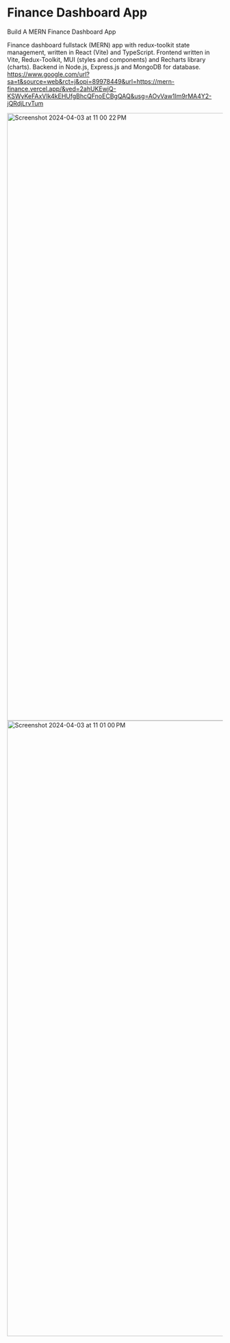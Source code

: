 # Finance Dashboard App

Build A MERN Finance Dashboard App

Finance dashboard fullstack (MERN) app with redux-toolkit state management, written in React (Vite) and TypeScript. Frontend written in Vite, Redux-Toolkit, MUI (styles and components) and Recharts library (charts). Backend in Node.js, Express.js and MongoDB for database.
https://www.google.com/url?sa=t&source=web&rct=j&opi=89978449&url=https://mern-finance.vercel.app/&ved=2ahUKEwjQ-KSWyKeFAxVIk4kEHUfgBhcQFnoECBgQAQ&usg=AOvVaw1Im9rMA4Y2-jQRdjLrvTum

<img width="1415" alt="Screenshot 2024-04-03 at 11 00 22 PM" src="https://github.com/Prezxvii/Finance-Dashboard/assets/122589070/a17ff112-7af8-475c-b1e5-df150b66ab4c">


<img width="1434" alt="Screenshot 2024-04-03 at 11 01 00 PM" src="https://github.com/Prezxvii/Finance-Dashboard/assets/122589070/a1d84839-02cb-4609-be74-79ad393ea972">
